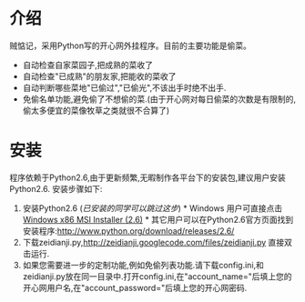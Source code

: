 # 介绍 #

贼惦记，采用Python写的开心网外挂程序。目前的主要功能是偷菜。
  * 自动检查自家菜园子,把成熟的菜收了
  * 自动检查"已成熟"的朋友家,把能收的菜收了
  * 自动判断哪些菜地"已偷过","已偷光",不该出手时绝不出手.
  * 免偷名单功能,避免偷了不想偷的菜.(由于开心网对每日偷菜的次数是有限制的,偷太多便宜的菜像牧草之类就很不合算了)


# 安装 #

程序依赖于Python2.6,由于更新频繁,无暇制作各平台下的安装包,建议用户安装Python2.6.
安装步骤如下:

  1. 安装Python2.6 (_已安装的同学可以跳过这步_)
    * Windows 用户可直接点击[Windows x86 MSI Installer (2.6)](http://www.python.org/ftp/python/2.6/python-2.6.msi)
    * 其它用户可以在Python2.6官方页面找到安装程序:http://www.python.org/download/releases/2.6/
  1. 下载zeidianji.py,http://zeidianji.googlecode.com/files/zeidianji.py 直接双击运行.
  1. 如果您需要进一步的定制功能,例如免偷列表功能.请下载config.ini,和zeidianji.py放在同一目录中.打开config.ini,在"account\_name="后填上您的开心网用户名,在"account\_password="后填上您的开心网密码.